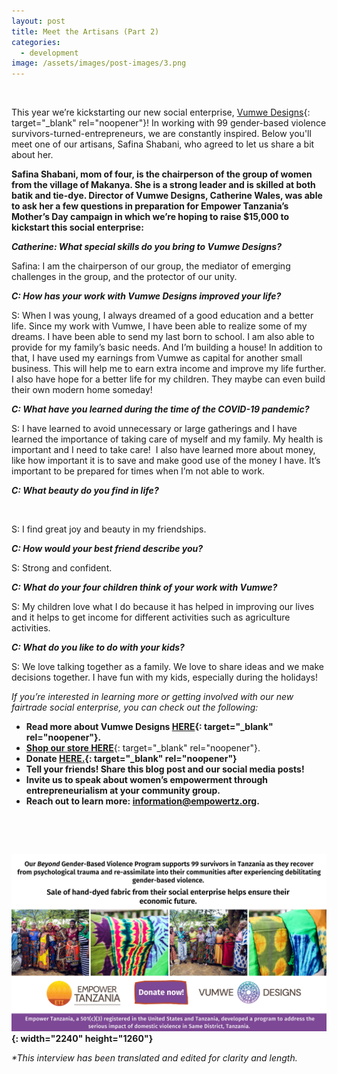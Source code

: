 ```yaml
---
layout: post
title: Meet the Artisans (Part 2)
categories:
  - development
image: /assets/images/post-images/3.png
---
```

&nbsp;

This year we’re kickstarting our new social enterprise,&nbsp;[Vumwe Designs](https://empowertz.org/news/2021/03/05/were-kickstarting-our-social-enterprise/){: target="_blank" rel="noopener"}\! In working with 99 gender-based violence survivors-turned-entrepreneurs, we are constantly inspired. Below you'll meet one of our artisans, Safina Shabani, who agreed to let us share a bit about her.

**Safina Shabani, mom of four, is the chairperson of the group of women from the village of Makanya. She is a strong leader and is skilled at both batik and tie-dye. Director of Vumwe Designs, Catherine Wales, was able to ask her a few questions in preparation for Empower Tanzania’s Mother’s Day campaign in which we’re hoping to raise $15,000 to kickstart this social enterprise:**

***Catherine: What special skills do you bring to Vumwe Designs?&nbsp;***

Safina: I am the chairperson of our group, the mediator of emerging challenges in the group, and the protector of our unity.

***C: How has your work with Vumwe Designs improved your life?***

S: When I was young, I always dreamed of a good education and a better life. Since my work with Vumwe, I have been able to realize some of my dreams. I have been able to send my last born to school. I am also able to provide for my family’s basic needs. And I’m building a house\! In addition to that, I have used my earnings from Vumwe as capital for another small business. This will help me to earn extra income and improve my life further. I also have hope for a better life for my children. They maybe can even build their own modern home someday\!

***C: What have you learned during the time of the COVID-19 pandemic?***

S: I have learned to avoid unnecessary or large gatherings and I have learned the importance of taking care of myself and my family. My health is important and I need to take care\!&nbsp; I also have learned more about money, like how important it is to save and make good use of the money I have. It’s important to be prepared for times when I’m not able to work.

***C: What beauty do you find in life?***

&nbsp;

S: I find great joy and beauty in my friendships.

***C: How would your best friend describe you?***

S: Strong and confident.

***C: What do your four children think of your work with Vumwe?***

S: My children love what I do because it has helped in improving our lives and it helps to get income for different activities such as agriculture activities.

***C: What do you like to do with your kids?***

S: We love talking together as a family. We love to share ideas and we make decisions together. I have fun with my kids, especially during the holidays\!

*If you’re interested in learning more or getting involved with our new fairtrade social enterprise, you can check out the following:*

* **Read more about Vumwe Designs&nbsp;[HERE](https://empowertz.org/news/2021/03/05/were-kickstarting-our-social-enterprise/){: target="_blank" rel="noopener"}.**
* [**Shop our store HERE**](https://shop.empowertz.org/){: target="_blank" rel="noopener"}.
* **Donate&nbsp;[HERE.](https://bit.ly/37PvvXn){: target="_blank" rel="noopener"}**
* **Tell your friends\! Share this blog post and our social media posts\!**
* **Invite us to speak about women’s empowerment through entrepreneurialism at your community group.**
* **Reach out to learn more: information@empowertz.org.**

&nbsp;

&nbsp;

**![](/uploads/blog-post---vumwe-2.png){: width="2240" height="1260"}**

*\*This interview has been translated and edited for clarity and length.*
